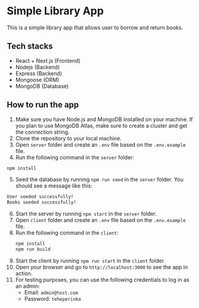 # Simple Library App

This is a simple library app that allows user to borrow and return books.

## Tech stacks

- React + Next.js (Frontend)
- Nodejs (Backend)
- Express (Backend)
- Mongoose (ORM)
- MongoDB (Database)

## How to run the app

1. Make sure you have Node.js and MongoDB installed on your machine. If you plan to use MongoDB Atlas, make sure to create a cluster and get the connection string.
2. Clone the repository to your local machine.
3. Open `server` folder and create an `.env` file based on the `.env.example` file.
4. Run the following command in the `server` folder:
```bash
npm install
```
5. Seed the database by running `npm run seed` in the `server` folder. You should see a message like this:
```bash
User seeded successfully!
Books seeded successfully!
```
6. Start the server by running `npm start` in the `server` folder.
7. Open `client` folder and create an `.env` file based on the `.env.example` file.
8. Run the following command in the `client`:
   ```bash
   npm install
   npm run build
   ```
9. Start the client by running `npm run start` in the `client` folder.
10. Open your browser and go to `http://localhost:3000` to see the app in action.
11. For testing purposes, you can use the following credentials to log in as an admin:
    - Email: `admin@test.com`
    - Password: `teheperinko`